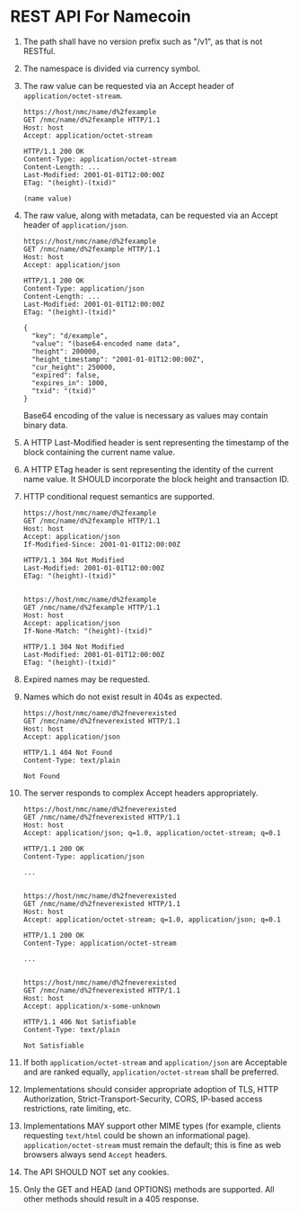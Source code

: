 REST API For Namecoin
=====================

1. The path shall have no version prefix such as "/v1", as that is not RESTful.

2. The namespace is divided via currency symbol.

3. The raw value can be requested via an Accept header of `application/octet-stream`.

       https://host/nmc/name/d%2fexample
       GET /nmc/name/d%2fexample HTTP/1.1
       Host: host
       Accept: application/octet-stream

       HTTP/1.1 200 OK
       Content-Type: application/octet-stream
       Content-Length: ...
       Last-Modified: 2001-01-01T12:00:00Z
       ETag: "(height)-(txid)"

       (name value)

4. The raw value, along with metadata, can be requested via an Accept header of `application/json`.

       https://host/nmc/name/d%2fexample
       GET /nmc/name/d%2fexample HTTP/1.1
       Host: host
       Accept: application/json

       HTTP/1.1 200 OK
       Content-Type: application/json
       Content-Length: ...
       Last-Modified: 2001-01-01T12:00:00Z
       ETag: "(height)-(txid)"

       {
         "key": "d/example",
         "value": "(base64-encoded name data",
         "height": 200000,
         "height_timestamp": "2001-01-01T12:00:00Z",
         "cur_height": 250000,
         "expired": false,
         "expires_in": 1000,
         "txid": "(txid)"
       }

   Base64 encoding of the value is necessary as values may contain binary data.

5. A HTTP Last-Modified header is sent representing the timestamp of the block containing the current
   name value.

6. A HTTP ETag header is sent representing the identity of the current name value. It SHOULD incorporate
   the block height and transaction ID.

7. HTTP conditional request semantics are supported.

       https://host/nmc/name/d%2fexample
       GET /nmc/name/d%2fexample HTTP/1.1
       Host: host
       Accept: application/json
       If-Modified-Since: 2001-01-01T12:00:00Z

       HTTP/1.1 304 Not Modified
       Last-Modified: 2001-01-01T12:00:00Z
       ETag: "(height)-(txid)"


       https://host/nmc/name/d%2fexample
       GET /nmc/name/d%2fexample HTTP/1.1
       Host: host
       Accept: application/json
       If-None-Match: "(height)-(txid)"

       HTTP/1.1 304 Not Modified
       Last-Modified: 2001-01-01T12:00:00Z
       ETag: "(height)-(txid)"

8. Expired names may be requested.

9. Names which do not exist result in 404s as expected.

       https://host/nmc/name/d%2fneverexisted
       GET /nmc/name/d%2fneverexisted HTTP/1.1
       Host: host
       Accept: application/json

       HTTP/1.1 404 Not Found
       Content-Type: text/plain

       Not Found
     
10. The server responds to complex Accept headers appropriately.

        https://host/nmc/name/d%2fneverexisted
        GET /nmc/name/d%2fneverexisted HTTP/1.1
        Host: host
        Accept: application/json; q=1.0, application/octet-stream; q=0.1

        HTTP/1.1 200 OK
        Content-Type: application/json

        ...


        https://host/nmc/name/d%2fneverexisted
        GET /nmc/name/d%2fneverexisted HTTP/1.1
        Host: host
        Accept: application/octet-stream; q=1.0, application/json; q=0.1

        HTTP/1.1 200 OK
        Content-Type: application/octet-stream

        ...


        https://host/nmc/name/d%2fneverexisted
        GET /nmc/name/d%2fneverexisted HTTP/1.1
        Host: host
        Accept: application/x-some-unknown

        HTTP/1.1 406 Not Satisfiable
        Content-Type: text/plain

        Not Satisfiable

11. If both `application/octet-stream` and `application/json` are Acceptable
    and are ranked equally, `application/octet-stream` shall be preferred.

12. Implementations should consider appropriate adoption of TLS, HTTP Authorization,
    Strict-Transport-Security, CORS, IP-based access restrictions, rate limiting, etc.

13. Implementations MAY support other MIME types (for example, clients
    requesting `text/html` could be shown an informational page).
    `application/octet-stream` must remain the default; this is fine as web
    browsers always send `Accept` headers.

14. The API SHOULD NOT set any cookies.

15. Only the GET and HEAD (and OPTIONS) methods are supported. All other
    methods should result in a 405 response.
